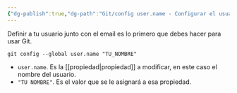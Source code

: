 ```yaml
---
{"dg-publish":true,"dg-path":"Git/config user.name - Configurar el usuario en Git.md","permalink":"/git/config-user-name-configurar-el-usuario-en-git/","created":"2024-03-27T16:18","updated":"2024-03-27T16:18"}
---
```


Definir a tu usuario junto con el email es lo primero que debes hacer para usar Git.
```shell
git config --global user.name "TU_NOMBRE"
```
- `user.name`. Es la [[propiedad\|propiedad]] a modificar, en este caso el nombre del usuario.
- `"TU NOMBRE"`. Es el valor que se le asignará a esa propiedad.